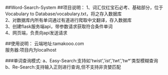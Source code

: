 ##Word-Search-System
##项目说明：
1、词汇仅红宝石必考、基础部分，位于Vocabulary to Database/vocabulary.txt，将之存入数据库  
2、对数据库内所有单词通过有道进行爬取中文翻译，存入数据库  
3、创建flask服务端api，带参数请求获取符合条件单词  
4、网页端，负责向api发送请求

##使用说明：
云端地址:tamakooo.com   
服务器:项目内为localhost

###单词查询模式:
a、Easy-Search:支持如'twist','*ist','tw*t','tw*'类型模糊查询  
b、Re-Search:支持输入正则进行查询,但不支持非贪婪匹配
